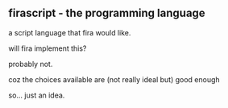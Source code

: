 ## firascript - the programming language

a script language that fira would like.

will fira implement this?

probably not.

coz the choices available are (not really ideal but) good enough

so... just an idea.
